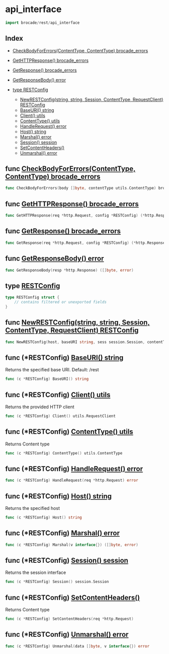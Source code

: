 
# api_interface

```go
import brocade/rest/api_interface
```

## Index

- [CheckBodyForErrors(ContentType, ContentType) brocade_errors](#func-checkbodyforerrorscontenttype-contenttype-brocade-errors)
- [GetHTTPResponse() brocade_errors](#func-gethttpresponse-brocade-errors)
- [GetResponse() brocade_errors](#func-getresponse-brocade-errors)
- [GetResponseBody() error](#func-getresponsebody-error)

- [type RESTConfig](#type-restconfig)
  - [NewRESTConfig(string, string, Session, ContentType, RequestClient) RESTConfig](#func-newrestconfigstring-string-session-contenttype-requestclient-restconfig)
  - [BaseURI() string](#func-restconfig-baseuri-string)
  - [Client() utils](#func-restconfig-client-utils)
  - [ContentType() utils](#func-restconfig-contenttype-utils)
  - [HandleRequest() error](#func-restconfig-handlerequest-error)
  - [Host() string](#func-restconfig-host-string)
  - [Marshal() error](#func-restconfig-marshal-error)
  - [Session() session](#func-restconfig-session-session)
  - [SetContentHeaders()](#func-restconfig-setcontentheaders)
  - [Unmarshal() error](#func-restconfig-unmarshal-error)

## func [CheckBodyForErrors(ContentType, ContentType) brocade_errors](<handling.go#L48>)

```go
func CheckBodyForErrors(body []byte, contentType utils.ContentType) brocade_errors.BrocadeErr
```
## func [GetHTTPResponse() brocade_errors](<handling.go#L12>)

```go
func GetHTTPResponse(req *http.Request, config *RESTConfig) (*http.Response, brocade_errors.BrocadeErr)
```
## func [GetResponse() brocade_errors](<handling.go#L26>)

```go
func GetResponse(req *http.Request, config *RESTConfig) (*http.Response, []byte, brocade_errors.BrocadeErr)
```
## func [GetResponseBody() error](<handling.go#L76>)

```go
func GetResponseBody(resp *http.Response) ([]byte, error)
```


## type [RESTConfig](<api_interface.go#L19>)
```go
type RESTConfig struct {
	// contains filtered or unexported fields
}
```

## func [NewRESTConfig(string, string, Session, ContentType, RequestClient) RESTConfig](<api_interface.go#L27>)

```go
func NewRESTConfig(host, baseURI string, sess session.Session, contentType utils.ContentType, client utils.RequestClient) *RESTConfig
```

## func (*RESTConfig) [BaseURI() string](<api_interface.go#L44>)

Returns the specified base URI.
Default: /rest


```go
func (c *RESTConfig) BaseURI() string
```
## func (*RESTConfig) [Client() utils](<api_interface.go#L64>)

Returns the provided HTTP client


```go
func (c *RESTConfig) Client() utils.RequestClient
```
## func (*RESTConfig) [ContentType() utils](<api_interface.go#L54>)

Returns Content type


```go
func (c *RESTConfig) ContentType() utils.ContentType
```
## func (*RESTConfig) [HandleRequest() error](<api_interface.go#L68>)

```go
func (c *RESTConfig) HandleRequest(req *http.Request) error
```
## func (*RESTConfig) [Host() string](<api_interface.go#L38>)

Returns the specified host


```go
func (c *RESTConfig) Host() string
```
## func (*RESTConfig) [Marshal() error](<api_interface.go#L75>)

```go
func (c *RESTConfig) Marshal(v interface{}) ([]byte, error)
```
## func (*RESTConfig) [Session() session](<api_interface.go#L49>)

Returns the session interface


```go
func (c *RESTConfig) Session() session.Session
```
## func (*RESTConfig) [SetContentHeaders()](<api_interface.go#L59>)

Returns Content type


```go
func (c *RESTConfig) SetContentHeaders(req *http.Request)
```
## func (*RESTConfig) [Unmarshal() error](<api_interface.go#L79>)

```go
func (c *RESTConfig) Unmarshal(data []byte, v interface{}) error
```

